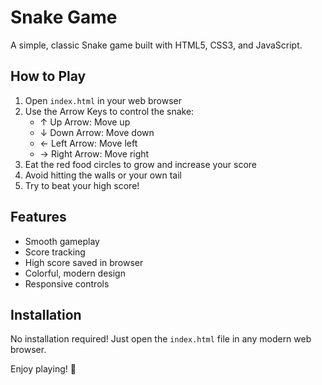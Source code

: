 # Snake Game

A simple, classic Snake game built with HTML5, CSS3, and JavaScript.

## How to Play

1. Open `index.html` in your web browser
2. Use the Arrow Keys to control the snake:
   - ↑ Up Arrow: Move up
   - ↓ Down Arrow: Move down
   - ← Left Arrow: Move left
   - → Right Arrow: Move right
3. Eat the red food circles to grow and increase your score
4. Avoid hitting the walls or your own tail
5. Try to beat your high score!

## Features

- Smooth gameplay
- Score tracking
- High score saved in browser
- Colorful, modern design
- Responsive controls

## Installation

No installation required! Just open the `index.html` file in any modern web browser.

Enjoy playing! 🐍
